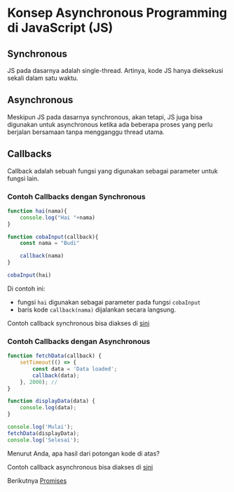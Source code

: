 # Konsep Asynchronous Programming di JavaScript (JS)

## Synchronous
JS pada dasarnya adalah single-thread. Artinya, kode JS hanya dieksekusi sekali dalam satu waktu. 

## Asynchronous
Meskipun JS pada dasarnya synchronous, akan tetapi, JS juga bisa digunakan untuk asynchronous ketika ada beberapa proses yang perlu berjalan bersamaan tanpa mengganggu thread utama.   


## Callbacks
Callback adalah sebuah fungsi yang digunakan sebagai parameter untuk fungsi lain.

### Contoh Callbacks dengan Synchronous
```js
function hai(nama){
	console.log("Hai "+nama)
}

function cobaInput(callback){
	const nama = "Budi"

	callback(nama)
}

cobaInput(hai)
```

Di contoh ini:
- fungsi `hai` digunakan sebagai parameter pada fungsi `cobaInput`
- baris kode `callback(nama)` dijalankan secara langsung. 

Contoh callback synchronous bisa diakses di [sini](examples/js/callbacks_sync.js)

### Contoh Callbacks dengan Asynchronous
```js
function fetchData(callback) {
    setTimeout(() => {
        const data = 'Data loaded';
        callback(data); 
    }, 2000); // 
}

function displayData(data) {
    console.log(data);
}

console.log('Mulai');
fetchData(displayData);
console.log('Selesai');
```

Menurut Anda, apa hasil dari potongan kode di atas? 

Contoh callback asynchronous bisa diakses di [sini](examples/js/callbacks_async.js)

Berikutnya [Promises](Promises.md)